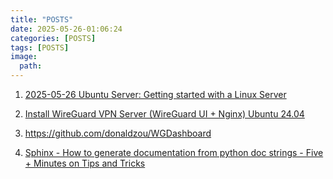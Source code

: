 ```yaml
---
title: "POSTS"
date: 2025-05-26-01:06:24
categories: [POSTS]
tags: [POSTS]
image:
  path: 
---
```


1. [2025-05-26 Ubuntu Server: Getting started with a Linux Server ](https://www.youtube.com/watch?v=2Btkx9toufg&list=PLvMPr2hqCZ7gSzc_kto9VL0q8nVRLIeez&index=5) 

2. [Install WireGuard VPN Server (WireGuard UI + Nginx) Ubuntu 24.04 ](https://www.youtube.com/watch?v=o_JcLMjYI1A&list=PLvMPr2hqCZ7gSzc_kto9VL0q8nVRLIeez&index=8)

3. https://github.com/donaldzou/WGDashboard

4.  [Sphinx - How to generate documentation from python doc strings - Five + Minutes on Tips and Tricks](https://www.youtube.com/watch?v=BWIrhgCAae0&list=PLvMPr2hqCZ7gSzc_kto9VL0q8nVRLIeez&index=35) 